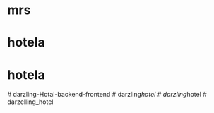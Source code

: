 # mrs
# hotela
# hotela
#   d a r z l i n g - H o t a l - b a c k e n d - f r o n t e n d  
 #   d a r z l i n g _ h o t e l  
 #   d a r z l i n g _ h o t e l  
 #   d a r z e l l i n g _ h o t e l  
 